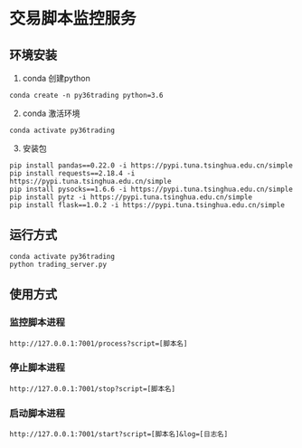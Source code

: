 # 交易脚本监控服务

## 环境安装

1. conda 创建python

```
conda create -n py36trading python=3.6
```

2. conda 激活环境

```
conda activate py36trading
```

3. 安装包

```
pip install pandas==0.22.0 -i https://pypi.tuna.tsinghua.edu.cn/simple
pip install requests==2.18.4 -i https://pypi.tuna.tsinghua.edu.cn/simple
pip install pysocks==1.6.6 -i https://pypi.tuna.tsinghua.edu.cn/simple
pip install pytz -i https://pypi.tuna.tsinghua.edu.cn/simple
pip install flask==1.0.2 -i https://pypi.tuna.tsinghua.edu.cn/simple
```



## 运行方式

```
conda activate py36trading
python trading_server.py
```

## 使用方式

### 监控脚本进程

```
http://127.0.0.1:7001/process?script=[脚本名]
```

### 停止脚本进程

```
http://127.0.0.1:7001/stop?script=[脚本名]
```

### 启动脚本进程

```
http://127.0.0.1:7001/start?script=[脚本名]&log=[日志名]
```

